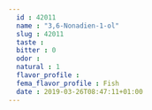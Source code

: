 ```yaml
---
  id : 42011
  name : "3,6-Nonadien-1-ol"
  slug : 42011
  taste : 
  bitter : 0
  odor : 
  natural : 1
  flavor_profile : 
  fema_flavor_profile : Fish
  date : 2019-03-26T08:47:11+01:00
---
```



